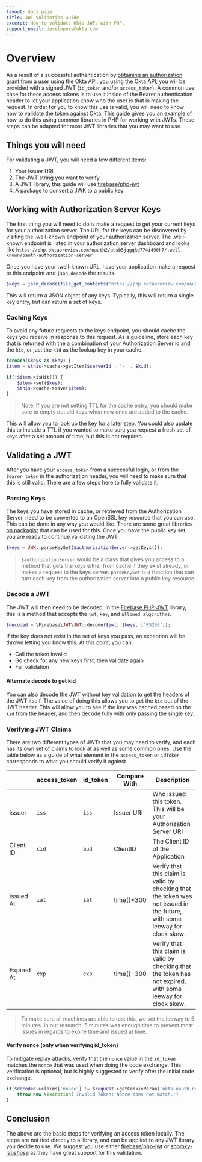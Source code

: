 ```yaml
---
layout: docs_page
title: JWT Validation Guide
excerpt: How to validate Okta JWTs with PHP.
support_email: developers@okta.com
---
```


# Overview
As a result of a successful authentication by [obtaining an authorization grant from a user](https://developer.okta.com/docs/api/resources/oauth2.html#obtain-an-authorization-grant-from-a-user) using the Okta API, you 
using the Okta API, you will be provided with a signed JWT (`id_token` and/or `access_token`). A common use case for 
these access tokens is to use it inside of the Bearer authentication header to let your application know who the user
is that is making the request. In order for you to know this use is valid, you will need to know how to validate the
token against Okta. This guide gives you an example of how to do this using common libraries in PHP for working 
with JWTs. These steps can be adapted for most JWT libraries that you may want to use.
 
## Things you will need
For validating a JWT, you will need a few different items:

1. Your issuer URL
2. The JWT string you want to verify
3. A JWT library, this guide will use [firebase/php-jwt](https://packagist.org/packages/firebase/php-jwt)
4. A package to convert a JWK to a public key.

## Working with Authorization Server Keys
The first thing you will need to do is make a request to get your current keys for your authorization server. The URL
for the keys can be discovered by visiting the .well-known endpoint of your authorization server. The .well-known 
endpoint is listed in your authorization server dashboard and looks like 
`https://php.oktapreview.com/oauth2/ausb5jqgqkd774i490h7/.well-known/oauth-authorization-server`

Once you have your .well-known URL, have your application make a request to this endpoint and `json_decode` the 
results.

```php
$keys = json_decode(file_get_contents('https://php.oktapreview.com/oauth2/ausb5jqg774i490h7/v1/keys'));
```

This will return a JSON object of any keys. Typically, this will return a single key entry, but can return a set of 
keys. 

### Caching Keys
To avoid any future requests to the keys endpoint, you should cache the keys you receive in response to this 
request. As a guideline, store each key that is returned with the a combination of your Authorization Server id 
and the `kid`, or just the `kid` as the lookup key in your cache.

```php
foreach($keys as $key) {
$item = $this->cache->getItem($serverId . '-' . $kid);

if(!$item->isHit()) {
    $item->set($key);
    $this->cache->save($item);
} 
```

> Note: If you are not setting TTL for the cache entry, you should make sure to empty out old keys when new
ones are added to the cache.

This will allow you to look up the key for a later step. You could also update this to include a TTL if you wanted 
to make sure you request a fresh set of keys after a set amount of time, but this is not required.

## Validating a JWT
After you have your `access_token` from a successful login, or from the `Bearer token` in the authorization header, 
you will need to make sure that this is still valid. There are a few steps here to fully validate it.

### Parsing Keys
The keys you have stored in cache, or retrieved from the Authorization Server, need to be converted to an OpenSSL 
key resource that you can use. This can be done in any way you would like. There are some great libraries [on 
packagist](https://packagist.org/search/?q=jwk) that can be used for this. Once you have the public key set, you are
ready to continue validating the JWT.

```php
$keys = JWK::parseKeySet($authorizationServer->getKeys());
```

> `$authorizationServer` would be a class that gives you access to a method that gets the keys either from cache if 
they exist already, or makes a request to the keys server. `parseKeySet` is a function that can turn each key from 
the authorization server into a public key resource.

### Decode a JWT
The JWT will then need to be decoded. In the [Firebase PHP-JWT](https://packagist.org/packages/firebase/php-jwt) 
library, this is a method that accepts the `jwt`, `key`, and `allowed_algorithms`.

```php
$decoded = \Firebase\JWT\JWT::decode($jwt, $keys, ['RS256']);
```

If the key does not exist in the set of keys you pass, an exception will be thrown letting you know this. At this 
point, you can:
 - Call the token invalid
 - Go check for any new keys first, then validate again
 - Fail validation

#### Alternate decode to get kid
You can also decode the JWT without key validation to get the headers of the JWT itself. The value of doing this 
allows you to get the `kid` out of the JWT header. This will allow you to see if the key was cached based on the `kid` 
from the header, and then decode fully with only passing the single key.


 
### Verifying JWT Claims
There are two different types of JWTs that you may need to verify, and each has its own set of claims to look at as 
well as some common ones. Use the table below as a guide of what element in the `access_token` or `idToken` 
corresponds to what you should verify it against.

|            | access_token | id_token | Compare With | Description                                                                                                               |
|------------|--------------|----------|--------------|---------------------------------------------------------------------------------------------------------------------------|
| Issuer     | `iss`        | `iss`    | Issuer URI   | Who issued this token. This will be your Authorization Server URI                                                         |
| Client ID  | `cid`        | `aud`    | ClientID     | The Client ID of the Application                                                                                          |
| Issued At  | `iat`        | `iat`    | time()+300   | Verify that this claim is valid by checking that the token was not issued in the future, with some leeway for clock skew. |
| Expired At | `exp`        | `exp`    | time()-300   | Verify that this claim is valid by checking that the token has not expired, with some leeway for clock skew.              |

> To make sure all machines are able to test this, we set the leeway to 5 minutes. In our research, 5 minutes was 
enough time to prevent most issues in regards to expire time and issued at time.


#### Verify nonce (only when verifying id_token)
To mitigate replay attacks, verify that the `nonce` value in the `id_token` matches the `nonce` that was used when 
doing the code exchange. This verification is optional, but is highly suggested to verify after the initial code 
exchange.

```php
if($decoded->claims['nonce'] != $request->getCookieParam('okta-oauth-nonce')) {
    throw new \Exception('Invalid Token: Nonce does not match.')
}
```
 
## Conclusion
The above are the basic steps for verifying an access token locally. The steps are not tied directly to a library, 
and can be applied to any JWT library you decide to use. We suggest you use either 
[firebase/php-jwt](https://packagist.org/packages/firebase/php-jwt) or 
[spomky-labs/jose](https://packagist.org/packages/spomky-labs/jose) as they have great support for this validation.